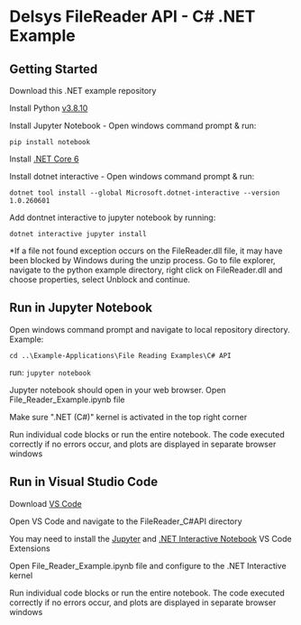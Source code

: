 # Delsys FileReader API - C# .NET Example

## Getting Started

Download this .NET example repository

Install Python [v3.8.10](https://www.python.org/downloads/release/python-3810/)

Install Jupyter Notebook - Open windows command prompt & run: 

`pip install notebook`

Install [.NET Core 6](https://dotnet.microsoft.com/en-us/download/dotnet/6.0)

Install dotnet interactive - Open windows command prompt & run:

`dotnet tool install --global Microsoft.dotnet-interactive --version 1.0.260601`

Add dontnet interactive to jupyter notebook by running:

`dotnet interactive jupyter install`

*If a file not found exception occurs on the FileReader.dll file, it may have been blocked by Windows during the unzip process. Go to file explorer, navigate to the python example directory, right click on FileReader.dll and choose properties, select Unblock and continue.

## Run in Jupyter Notebook

Open windows command prompt and navigate to local repository directory. Example: 

`cd ..\Example-Applications\File Reading Examples\C# API`

run: `jupyter notebook`

Jupyter notebook should open in your web browser. Open File_Reader_Example.ipynb file

Make sure ".NET (C#)" kernel is activated in the top right corner

Run individual code blocks or run the entire notebook. The code executed correctly if no errors occur, and plots are displayed in separate browser windows

## Run in Visual Studio Code

Download [VS Code](https://code.visualstudio.com/download)

Open VS Code and navigate to the FileReader_C#API directory

You may need to install the [Jupyter](https://marketplace.visualstudio.com/items?itemName=ms-toolsai.jupyter) and [.NET Interactive Notebook](https://marketplace.visualstudio.com/items?itemName=ms-dotnettools.dotnet-interactive-vscode) VS Code Extensions

Open File_Reader_Example.ipynb file and configure to the .NET Interactive kernel

Run individual code blocks or run the entire notebook. The code executed correctly if no errors occur, and plots are displayed in separate browser windows
